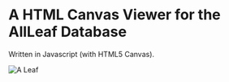A HTML Canvas Viewer for the AllLeaf Database
=============================================

Written in Javascript (with HTML5 Canvas).


![A Leaf](screenshot.png)




 